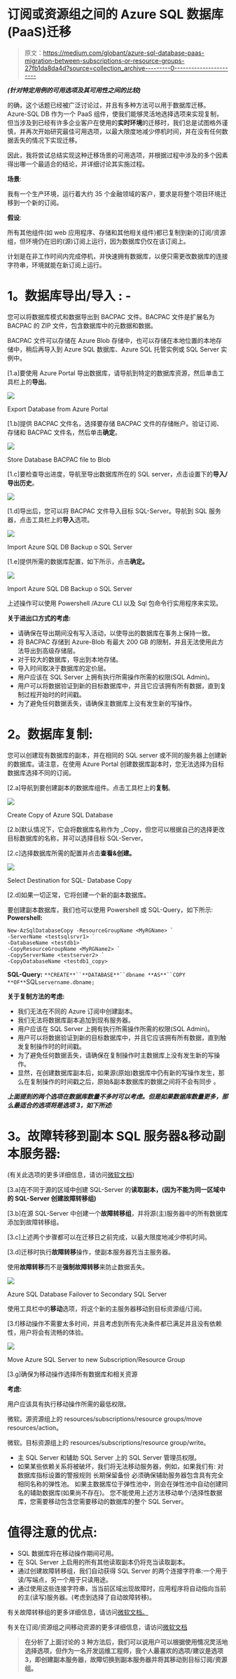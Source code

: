 # 订阅或资源组之间的 Azure SQL 数据库(PaaS)迁移

> 原文：<https://medium.com/globant/azure-sql-database-paas-migration-between-subscriptions-or-resource-groups-27fb1da8da4d?source=collection_archive---------0----------------------->

***(针对特定用例的可用选项及其可用性之间的比较)***

的确，这个话题已经被广泛讨论过，并且有多种方法可以用于数据库迁移。Azure-SQL DB 作为一个 PaaS 组件，使我们能够灵活地选择选项来实现复制，但当涉及到已经有许多企业客户在使用的**实时环境**的迁移时，我们总是试图格外谨慎，并再次开始研究最佳可用选项，以最大限度地减少停机时间，并在没有任何数据丢失的情况下实现迁移。

因此，我将尝试总结实现这种迁移场景的可用选项，并根据过程中涉及的多个因素得出哪一个最适合的结论，并详细讨论其实施过程。

**场景**:

我有一个生产环境，运行着大约 35 个金融领域的客户，要求是将整个项目环境迁移到一个新的订阅。

**假设**:

所有其他组件(如 web 应用程序、存储和其他相关组件)都已复制到新的订阅/资源组，但环境仍在旧的(源)订阅上运行，因为数据库仍仅在该订阅上。

计划是在非工作时间内完成停机，并快速拥有数据库，以便只需更改数据库的连接字符串，环境就能在新订阅上运行。

# **1。数据库导出/导入** : -

您可以将数据库模式和数据导出到 BACPAC 文件。BACPAC 文件是扩展名为 BACPAC 的 ZIP 文件，包含数据库中的元数据和数据。

BACPAC 文件可以存储在 Azure Blob 存储中，也可以存储在本地位置的本地存储中，稍后再导入到 Azure SQL 数据库、Azure SQL 托管实例或 SQL Server 实例中。

[1.a]要使用 Azure Portal 导出数据库，请导航到特定的数据库资源，然后单击工具栏上的**导出**。

![](img/898b23dedd84edee78a6f8e0ed78dbd2.png)

Export Database from Azure Portal

[1.b]提供 BACPAC 文件名，选择要存储 BACPAC 文件的存储帐户。验证订阅、存储和 BACPAC 文件名，然后单击**确定**。

![](img/28aae3fc78eb5bade43870927863cb10.png)

Store Database BACPAC file to Blob

[1.c]要检查导出进度，导航至导出数据库所在的 SQL server，点击设置下的**导入/导出历史**。

![](img/7c7693e4c387cac4590e8baf1d1fb85c.png)

[1.d]导出后，您可以将 BACPAC 文件导入目标 SQL-Server。导航到 SQL 服务器，点击工具栏上的**导入**选项。

![](img/f2072a5fddd57539be3f21dcd9673513.png)

Import Azure SQL DB Backup o SQL Server

[1.e]提供所需的数据库配置，如下所示，点击**确定。**

![](img/a57d6c6a22640de59de47f4c889d01f2.png)

Import Azure SQL DB Backup o SQL Server

上述操作可以使用 Powershell /Azure CLI 以及 Sql 包命令行实用程序来实现。

**关于进出口方式的考虑:**

*   请确保在导出期间没有写入活动，以使导出的数据库在事务上保持一致。
*   将 BACPAC 存储到 Azure-Blob 有最大 200 GB 的限制，并且无法使用此方法导出到高级存储层。
*   对于较大的数据库，导出到本地存储。
*   导入时间取决于数据库的定价层。
*   用户应该在 SQL Server 上拥有执行所需操作所需的权限(SQL Admin)。
*   用户可以将数据验证到新的目标数据库中，并且它应该拥有所有数据，直到复制过程开始时的时间戳。
*   为了避免任何数据丢失，请确保主数据库上没有发生新的写操作。

# **2。数据库复制:**

您可以创建现有数据库的副本，并在相同的 SQL server 或不同的服务器上创建新的数据库。请注意，在使用 Azure Portal 创建数据库副本时，您无法选择为目标数据库选择不同的订阅。

[2.a]导航到要创建副本的数据库组件。点击工具栏上的**复制**。

![](img/9e2765a539d339df55802b79aecf01b1.png)

Create Copy of Azure SQL Database

[2.b]默认情况下，它会将数据库名称作为 <sourcedbname>_Copy，但您可以根据自己的选择更改目标数据库的名称，并可以选择目标 SQL-Server。</sourcedbname>

[2.c]选择数据库所需的配置并点击**查看&创建。**

![](img/788fc9b065a23b48d4c3afd5c7f84d4d.png)

Select Destination for SQL- Database Copy

[2.d]如果一切正常，它将创建一个新的副本数据库。

要创建副本数据库，我们也可以使用 Powershell 或 SQL-Query，如下所示:
**Powershell:**

```
New-AzSqlDatabaseCopy -ResourceGroupName <MyRGName> `
-ServerName <testsqlsrvr1> `
-DatabaseName <testdb1>`
-CopyResourceGroupName <MyRGName2> `
-CopyServerName <testserver2> `
-CopyDatabaseName <testdb1_copy>
```

**SQL-Query:** `**CREATE**``**DATABASE**``dbname **AS**``COPY **OF**`SQL`servername.dbname;`

**关于复制方法的考虑:**

*   我们无法在不同的 Azure 订阅中创建副本。
*   我们无法将数据库副本追加到现有服务器。
*   用户应该在 SQL Server 上拥有执行所需操作所需的权限(SQL Admin)。
*   用户可以将数据验证到新的目标数据库中，并且它应该拥有所有数据，直到触发复制操作时的时间戳。
*   为了避免任何数据丢失，请确保在复制操作时主数据库上没有发生新的写操作。
*   显然，在创建数据库副本后，如果源(原始)数据库中仍有新的写操作发生，那么在复制操作的时间戳之后，原始&副本数据库的数据之间将不会有同步
    。

***上面提到的两个选项在数据库数量不多时可以考虑。但是如果数据库数量更多，那么最适合的选项将是选项 3，如下所述:***

# **3。故障转移到副本 SQL 服务器&移动副本服务器:**

(有关此选项的更多详细信息，请访问[微软文档](https://docs.microsoft.com/en-us/azure/azure-sql/database/auto-failover-group-overview?tabs=azure-powershell))

[3.a]在不同于源的区域中创建 SQL-Server 的**读取副本，(因为不能为同一区域中的 SQL-Server 创建故障转移组)**

[3.b]在源 SQL-Server 中创建一个**故障转移组**，并将源(主)服务器中的所有数据库添加到故障转移组。

[3.c]上述两个步骤都可以在迁移日之前完成，以最大限度地减少停机时间。

[3.d]迁移时执行**故障转移**操作，使副本服务器充当主服务器。

使用**故障转移**而不是**强制故障转移**来防止数据丢失。

![](img/c93a4e9f79738a2d8bad75ed91b469a8.png)

Azure SQL Database Failover to Secondary SQL Server

使用工具栏中的**移动**选项，将这个新的主服务器移动到目标资源组/订阅。

[3.f]移动操作不需要太多时间，并且考虑到所有先决条件都已满足并且没有依赖性，用户将会有流畅的体验。

![](img/eabdc2c3842961815cf5e5a28a0f339a.png)

Move Azure SQL Server to new Subscription/Resource Group

[3.g]确保为移动操作选择所有数据库和相关资源

**考虑:**

用户应该具有执行移动操作所需的最低权限。

微软。源资源组上的 resources/subscriptions/resource groups/move resources/action。

微软。目标资源组上的 resources/subscriptions/resource group/write。

*   主 SQL Server 和辅助 SQL Server 上的 SQL Server 管理员权限。
*   如果某些依赖关系将被破坏，我们将无法移动服务器，例如，如果我们有:
    对数据库指标设置的警报规则
    长期保留备份
    必须确保辅助服务器包含具有完全相同名称的弹性池。
    如果主数据库位于弹性池中，则会在弹性池中自动创建同名的辅助数据库(如果尚不存在)。
    您不能使用上述方法移动单个/选择性数据库，您需要移动包含您需要移动的数据库的整个 SQL Server。

# **值得注意的优点:**

*   SQL 数据库将在移动操作期间可用。
*   在 SQL Server 上启用的所有其他读取副本仍将充当读取副本。
*   通过创建故障转移组，我们自动获得 SQL Server 的两个连接字符串:一个用于读/写端点，另一个用于只读用途。
*   通过使用这些连接字符串，当当前区域出现故障时，应用程序将自动指向当前的主(读写)服务器。(考虑到选择了自动故障转移)。

有关故障转移组的更多详细信息，请访问[微软文档。](https://docs.microsoft.com/en-us/azure/azure-sql/database/auto-failover-group-overview?tabs=azure-powershell)

有关在订阅/资源组之间移动资源的更多详细信息，请访问[微软文档](https://docs.microsoft.com/en-us/azure/azure-resource-manager/management/move-resource-group-and-subscription)

> **在分析了上面讨论的 3 种方法后，我们可以说用户可以根据使用情况灵活地选择选项，但作为一名开发运维工程师，我个人最喜欢的选项/建议是选项 3，即创建副本服务器，故障切换到副本服务器并将其移动到目标订阅/资源组。**